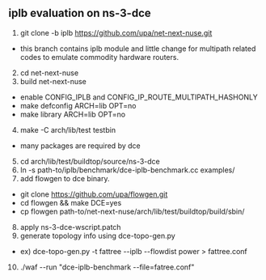 
iplb evaluation on ns-3-dce
---------------------------

1. git clone -b iplb https://github.com/upa/net-next-nuse.git
  * this branch contains iplb module and little change for multipath related codes to emulate commodity hardware routers.
2. cd net-next-nuse
3. build net-next-nuse
  * enable CONFIG_IPLB and CONFIG_IP_ROUTE_MULTIPATH_HASHONLY
  * make defconfig ARCH=lib OPT=no
  * make library ARCH=lib OPT=no
4. make -C arch/lib/test testbin
  * many packages are required by dce
5. cd arch/lib/test/buildtop/source/ns-3-dce
6. ln -s path-to/iplb/benchmark/dce-iplb-benchmark.cc examples/
7. add flowgen to dce binary.
  * git clone https://github.com/upa/flowgen.git
  * cd flowgen && make DCE=yes
  * cp flowgen path-to/net-next-nuse/arch/lib/test/buildtop/build/sbin/
8. apply ns-3-dce-wscript.patch
9. generate topology info using dce-topo-gen.py
  * ex) dce-topo-gen.py -t fattree --iplb --flowdist power > fattree.conf
10. ./waf --run "dce-iplb-benchmark --file=fatree.conf"
